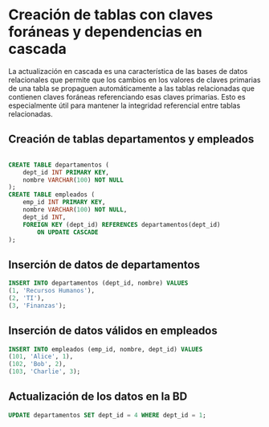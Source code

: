 # Creación de tablas con claves foráneas y dependencias en cascada

La actualización en cascada es una característica de las bases de datos relacionales que permite que los cambios en los valores 
de claves primarias de una tabla se propaguen automáticamente a las tablas relacionadas que contienen claves foráneas referenciando 
esas claves primarias. Esto es especialmente útil para mantener la integridad referencial entre tablas relacionadas.


## Creación de tablas departamentos y empleados
```SQL

CREATE TABLE departamentos (
    dept_id INT PRIMARY KEY,
    nombre VARCHAR(100) NOT NULL
);
CREATE TABLE empleados (
    emp_id INT PRIMARY KEY,
    nombre VARCHAR(100) NOT NULL,
    dept_id INT,
    FOREIGN KEY (dept_id) REFERENCES departamentos(dept_id)
        ON UPDATE CASCADE
);
```

## Inserción de datos de departamentos

```SQL
INSERT INTO departamentos (dept_id, nombre) VALUES
(1, 'Recursos Humanos'),
(2, 'TI'),
(3, 'Finanzas');

```

## Inserción de datos válidos en empleados

```SQL
INSERT INTO empleados (emp_id, nombre, dept_id) VALUES 
(101, 'Alice', 1), 
(102, 'Bob', 2), 
(103, 'Charlie', 3);
```


## Actualización de los datos en la BD

```sql
UPDATE departamentos SET dept_id = 4 WHERE dept_id = 1;
```
